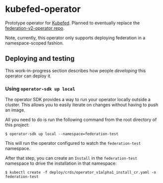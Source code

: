 # kubefed-operator

Prototype operator for [Kubefed](https://github.com/kubernetes-sigs/federation-v2). Planned to eventually replace the [federation-v2-operator repo](https://github.com/openshift/federation-v2-operator).

Note, currently, this operator only supports deploying federation in a namespace-scoped fashion.

## Deploying and testing

This work-in-progress section describes how people _developing_ this operator can deploy it.

### Using `operator-sdk up local`

The operator SDK provides a way to run your operator locally outside a cluster. This allows you to easily iterate on changes without having to push an image.

All you need to do is run the following command from the root directory of this project:

```
$ operator-sdk up local --namespace=federation-test
```

This will run the operator configured to watch the `federation-test` namespace.

After that step, you can create an `Install` in the `federation-test` namespace to drive the installation in that namespace:

```
$ kubectl create -f deploy/crds/operator_v1alpha1_install_cr.yaml -n federation-test
```